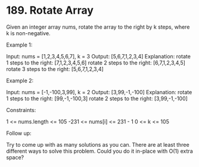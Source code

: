 # 189. Rotate Array
Given an integer array nums, rotate the array to the right by k steps, where k is non-negative.


Example 1:

Input: nums = [1,2,3,4,5,6,7], k = 3
Output: [5,6,7,1,2,3,4]
Explanation:
rotate 1 steps to the right: [7,1,2,3,4,5,6]
rotate 2 steps to the right: [6,7,1,2,3,4,5]
rotate 3 steps to the right: [5,6,7,1,2,3,4]

Example 2:

Input: nums = [-1,-100,3,99], k = 2
Output: [3,99,-1,-100]
Explanation: 
rotate 1 steps to the right: [99,-1,-100,3]
rotate 2 steps to the right: [3,99,-1,-100]
 
Constraints:

1 <= nums.length <= 105
-231 <= nums[i] <= 231 - 1
0 <= k <= 105
 
Follow up:

Try to come up with as many solutions as you can. There are at least three different ways to solve this problem.
Could you do it in-place with O(1) extra space?